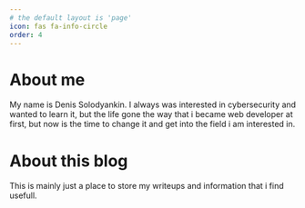 ```yaml
---
# the default layout is 'page'
icon: fas fa-info-circle
order: 4
---
```

# About me

 My name is Denis Solodyankin.
 I always was interested in cybersecurity and wanted to learn it, but the life gone the way that i became web developer at first,
 but now is the time to change it and get into the field i am interested in.


# About this blog

 This is mainly just a place to store my writeups and information that i find usefull.